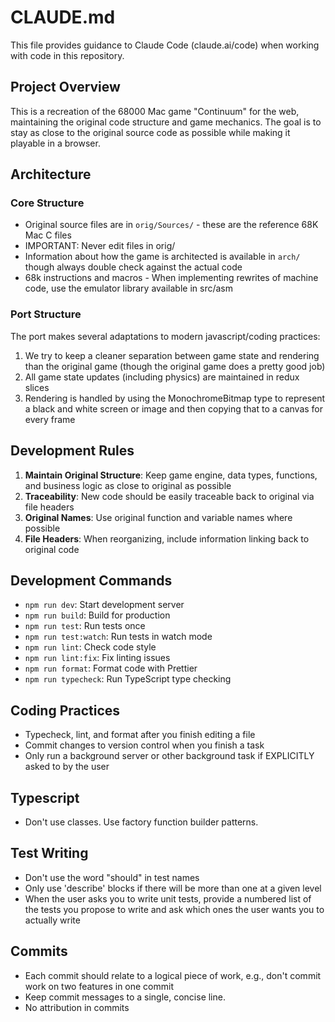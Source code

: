 # CLAUDE.md

This file provides guidance to Claude Code (claude.ai/code) when working with code in this repository.

## Project Overview

This is a recreation of the 68000 Mac game "Continuum" for the web, maintaining the original code structure and game mechanics. The goal is to stay as close to the original source code as possible while making it playable in a browser.

## Architecture

### Core Structure

- Original source files are in `orig/Sources/` - these are the reference 68K Mac C files
- IMPORTANT: Never edit files in orig/
- Information about how the game is architected is available in `arch/` though always double check against the actual code
- 68k instructions and macros - When implementing rewrites of machine code, use the emulator library available in src/asm

### Port Structure

The port makes several adaptations to modern javascript/coding practices:

1. We try to keep a cleaner separation between game state and rendering than the original game (though the original game does a pretty good job)
2. All game state updates (including physics) are maintained in redux slices
3. Rendering is handled by using the MonochromeBitmap type to represent a black and white screen or image and then copying that to a canvas for every frame

## Development Rules

1. **Maintain Original Structure**: Keep game engine, data types, functions, and business logic as close to original as possible
2. **Traceability**: New code should be easily traceable back to original via file headers
3. **Original Names**: Use original function and variable names where possible
4. **File Headers**: When reorganizing, include information linking back to original code

## Development Commands

- `npm run dev`: Start development server
- `npm run build`: Build for production
- `npm run test`: Run tests once
- `npm run test:watch`: Run tests in watch mode
- `npm run lint`: Check code style
- `npm run lint:fix`: Fix linting issues
- `npm run format`: Format code with Prettier
- `npm run typecheck`: Run TypeScript type checking

## Coding Practices

- Typecheck, lint, and format after you finish editing a file
- Commit changes to version control when you finish a task
- Only run a background server or other background task if EXPLICITLY asked to by the user

## Typescript

- Don't use classes. Use factory function builder patterns.

## Test Writing

- Don't use the word "should" in test names
- Only use 'describe' blocks if there will be more than one at a given level
- When the user asks you to write unit tests, provide a numbered list of the tests you propose to write and ask which ones the user wants you to actually write

## Commits

- Each commit should relate to a logical piece of work, e.g., don't commit work on two features in one commit
- Keep commit messages to a single, concise line.
- No attribution in commits
